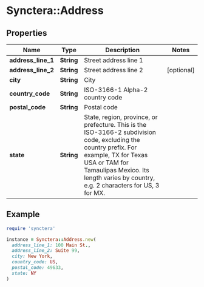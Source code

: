 # Synctera::Address

## Properties

| Name | Type | Description | Notes |
| ---- | ---- | ----------- | ----- |
| **address_line_1** | **String** | Street address line 1 |  |
| **address_line_2** | **String** | Street address line 2 | [optional] |
| **city** | **String** | City |  |
| **country_code** | **String** | ISO-3166-1 Alpha-2 country code |  |
| **postal_code** | **String** | Postal code |  |
| **state** | **String** | State, region, province, or prefecture. This is the ISO-3166-2 subdivision code, excluding the country prefix. For example, TX for Texas USA or TAM for Tamaulipas Mexico. Its length varies by country, e.g. 2 characters for US, 3 for MX.  |  |

## Example

```ruby
require 'synctera'

instance = Synctera::Address.new(
  address_line_1: 100 Main St.,
  address_line_2: Suite 99,
  city: New York,
  country_code: US,
  postal_code: 49633,
  state: NY
)
```


